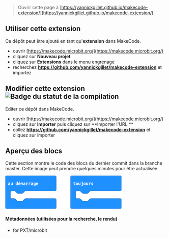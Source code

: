 > Ouvrir cette page à [https://yannickgillet.github.io/makecode-extension/](https://yannickgillet.github.io/makecode-extension/)

## Utiliser cette extension

Ce dépôt peut être ajouté en tant qu'**extension** dans MakeCode.

* ouvrir [https://makecode.microbit.org/](https://makecode.microbit.org/)
* cliquez sur **Nouveau projet**
* cliquez sur **Extensions** dans le menu engrenage
* recherchez **https://github.com/yannickgillet/makecode-extension** et importez

## Modifier cette extension ![Badge du statut de la compilation](https://github.com/yannickgillet/makecode-extension/workflows/MakeCode/badge.svg)

Éditer ce dépôt dans MakeCode.

* ouvrir [https://makecode.microbit.org/](https://makecode.microbit.org/)
* cliquez sur **Importer** puis cliquez sur **Importer l'URL **
* collez **https://github.com/yannickgillet/makecode-extension** et cliquez sur importer

## Aperçu des blocs

Cette section montre le code des blocs du dernier commit dans la branche master.
Cette image peut prendre quelques minutes pour être actualisée.

![Un rendu de la vue des blocs](https://github.com/yannickgillet/makecode-extension/raw/master/.github/makecode/blocks.png)

#### Métadonnées (utilisées pour la recherche, le rendu)

* for PXT/microbit

